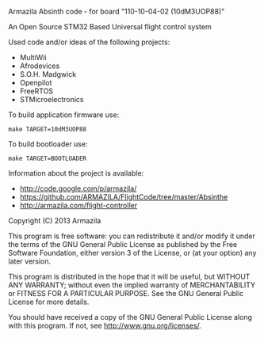    Armazila Absinth code - for board "110-10-04-02 (10dM3UOP88)"

An Open Source STM32 Based Universal flight control system

Used code and/or ideas of the following projects:

 - MultiWii
 - Afrodevices
 - S.O.H. Madgwick
 - Openpilot
 - FreeRTOS
 - STMicroelectronics

To build application firmware use:
	
    make TARGET=10dM3UOP88

To build bootloader use:

    make TARGET=BOOTLOADER

Information about the project is available:

 - http://code.google.com/p/armazila/
 - https://github.com/ARMAZILA/FlightCode/tree/master/Absinthe
 - http://armazila.com/flight-controller

Copyright (C) 2013  Armazila

   This program is free software: you can redistribute it and/or modify
   it under the terms of the GNU General Public License as published by
   the Free Software Foundation, either version 3 of the License, or
   (at your option) any later version.

   This program is distributed in the hope that it will be useful,
   but WITHOUT ANY WARRANTY; without even the implied warranty of
   MERCHANTABILITY or FITNESS FOR A PARTICULAR PURPOSE.  See the
   GNU General Public License for more details.

   You should have received a copy of the GNU General Public License
   along with this program.  If not, see <http://www.gnu.org/licenses/>.
